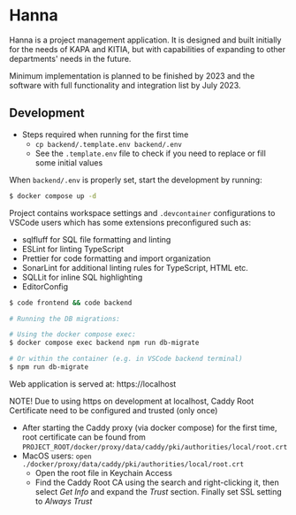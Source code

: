 # Hanna
Hanna is a project management application. It is designed and built initially for the needs of KAPA and KITIA, but with capabilities of expanding to other departments' needs in the future.

Minimum implementation is planned to be finished by 2023 and the software with full functionality and integration list by July 2023.

## Development

- Steps required when running for the first time
  * `cp backend/.template.env backend/.env`
  * See the `.template.env` file to check if you need to replace or fill some initial values

When `backend/.env` is properly set, start the development by running:

```sh
$ docker compose up -d
```

Project contains workspace settings and `.devcontainer` configurations to VSCode users which has some extensions preconfigured such as:

- sqlfluff for SQL file formatting and linting
- ESLint for linting TypeScript
- Prettier for code formatting and import organization
- SonarLint for additional linting rules for TypeScript, HTML etc.
- SQLLit for inline SQL highlighting
- EditorConfig

```sh
$ code frontend && code backend

# Running the DB migrations:

# Using the docker compose exec:
$ docker compose exec backend npm run db-migrate

# Or within the container (e.g. in VSCode backend terminal)
$ npm run db-migrate

```

Web application is served at: https://localhost

NOTE! Due to using https on development at localhost, Caddy Root Certificate need to be configured and trusted (only once)

- After starting the Caddy proxy (via docker compose) for the first time, root certificate can be found from `PROJECT_ROOT/docker/proxy/data/caddy/pki/authorities/local/root.crt`
- MacOS users:  ```open ./docker/proxy/data/caddy/pki/authorities/local/root.crt```
  - Open the root file in Keychain Access
  - Find the Caddy Root CA using the search and right-clicking it, then select *Get Info* and expand  the *Trust* section. Finally set SSL setting to *Always Trust*
